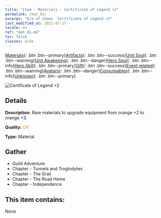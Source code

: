 ```yaml
---
title: "Item - Materials - Certificate of Legend +2"
permalink: /mat_81/
excerpt: "Era of Chaos  Certificate of Legend +2"
last_modified_at: 2021-07-27
locale: en
ref: "mat_81.md"
toc: false
classes: wide
---
```

 [Materials](/Items/){: .btn .btn--primary}[Artifacts](/Items/Artifacts/){: .btn .btn--success}[Unit Soul](/Items/UnitSoul/){: .btn .btn--warning}[Unit Awakening](/Items/UnitAwakening/){: .btn .btn--danger}[Hero Soul](/Items/HeroSoul/){: .btn .btn--info}[Hero Skill](/Items/HeroSkill/){: .btn .btn--primary}[Gift](/Items/Gift/){: .btn .btn--success}[Event related](/Items/Events/){: .btn .btn--warning}[Avatars](/Items/Avatars/){: .btn .btn--danger}[Consumables](/Items/Consumables/){: .btn .btn--info}[Unknown](/Items/Unknown/){: .btn .btn--primary}

 ![Certificate of Legend +2](/images/t/i_cailiao_hexin3.png)

## Details
 **Description:** Rare materials to upgrade equipment from orange +2 to orange +3.

 **Quality:** <span style="color: #FF8C00">OK</span>

 **Type:** Material

## Gather

*    Guild Adventure 
*    Chapter - Tunnels and Troglodytes 
*    Chapter - The Grail 
*    Chapter - The Road Home 
*    Chapter - Independence 

## This item contains:

  None

